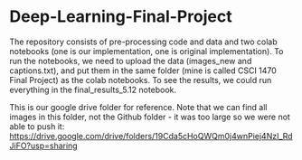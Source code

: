 # Deep-Learning-Final-Project

The repository consists of pre-processing code and data and two colab notebooks (one is our implementation, one is original implementation). To run the notebooks, we need to upload the data (images_new and captions.txt), and put them in the same folder (mine is called CSCI 1470 Final Project) as the colab notebooks. To see the results, we could run everything in the final_results_5.12 notebook. 

This is our google drive folder for reference. Note that we can find all images in this folder, not the Github folder - it was too large so we were not able to push it: 
https://drive.google.com/drive/folders/19Cda5cHoQWQm0j4wnPiej4NzI_RdJiFO?usp=sharing
